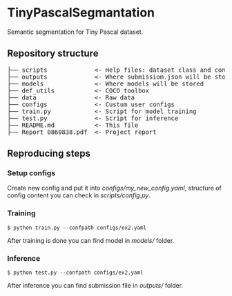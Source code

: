 # TinyPascalSegmantation
Semantic segmentation for Tiny Pascal dataset.

## Repository structure
<pre>
├── scripts             <- Help files: dataset class and config initializer
├── outputs             <- Where submissiom.json will be stored
├── models              <- Where models will be stored
├── def_utils           <- COCO toolbox
├── data                <- Raw data
├── configs             <- Custum user configs
├── train.py            <- Script for model training
├── test.py             <- Script for inference 
├── README.md           <- This file
├── Report_0860838.pdf  <- Project report
</pre>

## Reproducing steps

### Setup configs
Create new config and put it into *configs/my_new_config.yaml*, structure of config content you can check in *scripts/config.py*.

### Training
```
$ python train.py --confpath configs/ex2.yaml 
```
After training is done you can find model in *models/* folder.

### Inference
```
$ python test.py --confpath configs/ex2.yaml 
```
After inference you can find submission file in *outputs/* folder.
